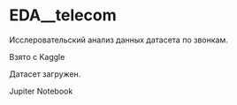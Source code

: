 # EDA__telecom

Исслеровательский анализ данных датасета по звонкам.

Взято с Kaggle

Датасет загружен.

Jupiter Notebook
